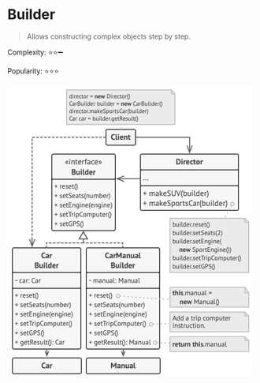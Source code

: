 # Builder

> Allows constructing complex objects step by step.

Complexity: :star::star::heavy_minus_sign:

Popularity: :star::star::star:

![Pseudo code Builder](../../images/builder.png)